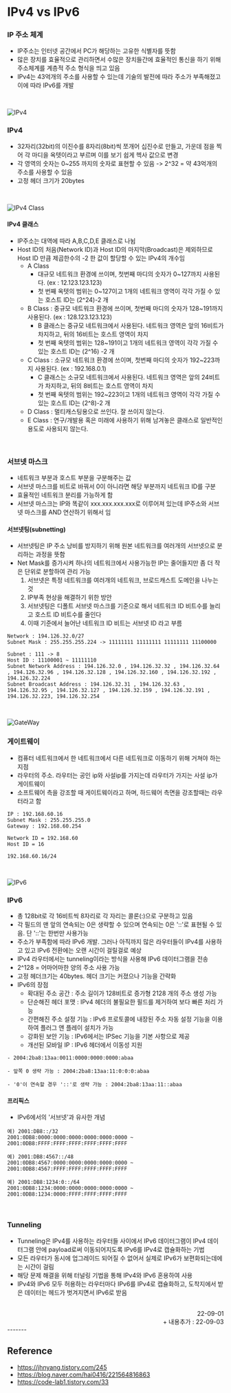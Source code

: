 # IPv4 vs IPv6

### IP 주소 체계
- IP주소는 인터넷 공간에서 PC가 해당하는 고유한 식별자를 뜻함
- 많은 장치를 효율적으로 관리하면서 수많은 장치들간에 효율적인 통신을 하기 위해 주소체계를 계층적 주소 형식을 띄고 있음
- IPv4는 43억개의 주소를 사용할 수 있는데 기술의 발전에 따라 주소가 부족해졌고 이에 따라 IPv6를 개발


<br>

![IPv4](./img/IPv4.png)
### IPv4
- 32자리(32bit)의 이진수를 8자리(8bit)씩 쪼개어 십진수로 만들고, 가운데 점을 찍어 각 마디을 옥텟이라고 부르며 이를 보기 쉽게 헥사 값으로 변경
- 각 영역의 숫자는 0~255 까지의 숫자로 표현할 수 있음 ->  2^32 = 약 43억개의 주소를 사용할 수 있음
- 고정 헤더 크기가 20bytes

<br>

![IPv4 Class](./img/IPv4_Class.png)
#### IPv4 클래스
- IP주소는 대역에 따라 A,B,C,D,E 클래스로 나뉨
- Host ID의 처음(Network ID)과 Host ID의 마지막(Broadcast)은 제외하므로 Host ID 만큼 제곱한수의 -2 한 값이 할당할 수 있는 IPv4의 개수임
    - A Class 
        - 대규모 네트워크 환경에 쓰이며, 첫번째 마디의 숫자가 0~127까지 사용된다. (ex : 12.123.123.123)
        - 첫 번째 옥텟의 범위는 0~127이고 1개의 네트워크 영역이 각각 가질 수 있는 호스트 ID는 (2^24)-2 개
    - B Class : 중규모 네트워크 환경에 쓰이며, 첫번째 마디의 숫자가 128~191까지 사용된다. (ex : 128.123.123.123)
        - B 클래스는 중규모 네트워크에서 사용된다. 네트워크 영역은 앞의 16비트가 차지하고, 뒤의 16비트는 호스트 영역이 차지
        - 첫 번째 옥텟의 범위는 128~191이고 1개의 네트워크 영역이 각각 가질 수 있는 호스트 ID는 (2^16) -2 개
    - C Class : 소규모 네트워크 환경에 쓰이며, 첫번째 마디의 숫자가 192~223까지 사용된다. (ex : 192.168.0.1)
        - C 클래스는 소규모 네트워크에서 사용된다. 네트워크 영역은 앞의 24비트가 차지하고, 뒤의 8비트는 호스트 영역이 차지
        - 첫 번째 옥텟의 범위는 192~223이고 1개의 네트워크 영역이 각각 가질 수 있는 호스트 ID는 (2^8)-2 개
    - D Class : 멀티캐스팅용으로 쓰인다. 잘 쓰이지 않는다.
    - E Class : 연구/개발용 혹은 미래에 사용하기 위해 남겨놓은 클래스로 일반적인 용도로 사용되지 않는다.

<br>

### 서브넷 마스크
- 네트워크 부분과 호스트 부분을 구분해주는 값
- 서브넷 마스크를 비트로 바꿔서 0이 아니라면 해당 부분까지 네트워크 ID를 구분
- 효율적인 네트워크 분리를 가능하게 함
- 서브넷 마스크는 IP와 똑같이 xxx.xxx.xxx.xxx로 이루어져 있는데 IP주소와 서브넷 마스크를 AND 연산하기 위해서 임

#### 서브넷팅(subnetting)
- 서브넷팅은 IP 주소 낭비를 방지하기 위해 원본 네트워크를 여러개의 서브넷으로 분리하는 과정을 뜻함 
- Net Mask를 증가시켜 하나의 네트워크에서 사용가능한 IP는 줄어들지만 좀 더 작은 단위로 분할하여 관리 가능
    1. 서브넷은 특정 네트워크를 여러개의 네트워크, 브로드캐스트 도메인을 나누는 것
    2. IP부족 현상을 해결하기 위한 방안
    3. 서브넷팅은 디폴트 서브넷 마스크를 기준으로 해서 네트워크 ID 비트수를 늘리고 호스트 ID 비트수를 줄인다
    4. 이때 기준에서 늘어난 네트워크 ID 비트는 서브넷 ID 라고 부름

```
Network : 194.126.32.0/27
Subnet Mask : 255.255.255.224 -> 11111111 11111111 11111111 11100000

Subnet : 111 -> 8
Host ID : 11100001 ~ 11111110
Subnet Network Address : 194.126.32.0 , 194.126.32.32 , 194.126.32.64 , 194.126.32.96 , 194.126.32.128 , 194.126.32.160 , 194.126.32.192 , 194.126.32.224
Subnet Broadcast Address : 194.126.32.31 , 194.126.32.63 , 194.126.32.95 , 194.126.32.127 , 194.126.32.159 , 194.126.32.191 , 194.126.32.223, 194.126.32.254

```
<br>

![GateWay](./img/IP_Gateway.png)
### 게이트웨이
- 컴퓨터 네트워크에서 한 네트워크에서 다른 네트워크로 이동하기 위해 거쳐야 하는 지점
- 라우터의 주소. 라우터는 공인 ip와 사설ip를 가지는데 라우터가 가지는 사설 ip가 게이트웨이
- 소프트웨어 측을 강조할 때 게이트웨이라고 하며, 하드웨어 측면을 강조할때는 라우터라고 함

``` 
IP : 192.168.60.16
Subnet Mask : 255.255.255.0
Gateway : 192.168.60.254

Network ID = 192.168.60
Host ID = 16

192.168.60.16/24
```

<br>

![IPv6](./img/IPv6.png)
### IPv6
- 총 128bit로 각 16비트씩 8자리로 각 자리는 콜론(:)으로 구분하고 있음 
- 각 필드의 맨 앞의 연속되는 0은 생략할 수 있으며 연속되는 0은 '::'로 표현될 수 있음. 단 '::'는 한번만 사용가능
- 주소가 부족함에 따라 IPv6 개발. 그러나 아직까지 많은 라우터들이 IPv4를 사용하고 있고 IPv6 전환에는 오랜 시간이 걸릴걸로 예상
- IPv4 라우터에서는 tunneling이라는 방식을 사용해 IPv6 데이터그램을 전송
- 2^128 = 어마어마한 양의 주소 사용 가능
- 고정 헤더크기는 40bytes. 헤더 크기는 커졌으나 기능을 간략화
- IPv6의 장점
    - 확대된 주소 공간 : 주소 길이가 128비트로 증가형 2128 개의 주소 생성 가능
    - 단순해진 헤더 포맷 : IPv4 헤더의 불필요한 필드를 제거하여 보다 빠른 처리 가능
    - 간편해진 주소 설정 기능 : IPv6 프로토콜에 내장된 주소 자동 설정 기능을 이용하여 플러그 앤 플레이 설치가 가능
    - 강화된 보안 기능 : IPv6에서는 IPSec 기능을 기본 사항으로 제공
    - 개선된 모바일 IP : IPv6 헤더에서 이동성 지원

```
- 2004:2ba8:13aa:0011:0000:0000:0000:abaa

- 앞쪽 0 생략 가능 : 2004:2ba8:13aa:11:0:0:0:abaa

- '0'이 연속할 경우 '::'로 생략 가능 : 2004:2ba8:13aa:11::abaa
```

#### 프리픽스
- IPv6에서의 '서브넷'과 유사한 개념
```
예) 2001:DB8::/32
2001:0DB8:0000:0000:0000:0000:0000:0000 ~ 2001:0DB8:FFFF:FFFF:FFFF:FFFF:FFFF:FFFF

예) 2001:DB8:4567::/48
2001:0DB8:4567:0000:0000:0000:0000:0000 ~ 2001:0DB8:4567:FFFF:FFFF:FFFF:FFFF:FFFF

예) 2001:DB8:1234:0::/64
2001:0DB8:1234:0000:0000:0000:0000:0000 ~ 2001:0DB8:1234:0000:FFFF:FFFF:FFFF:FFFF
```

<br>

### Tunneling
- Tunneling은 IPv4를 사용하는 라우터들 사이에서 IPv6 데이터그램이 IPv4 데이터그램 안에 payload로써 이동되어지도록 IPv6를 IPv4로 캡슐화하는 기법
- 모든 라우터가 동시에 업그레이드 되어질 수 없어서 실제로 IPv6가 보편화되는데에는 시간이 걸림
- 해당 문제 해결을 위해 터널링 기법을 통해 IPv4와 IPv6 혼용하여 사용
- IPv4와 IPv6 모두 허용하는 라우터마다 IPv6를 IPv4로 캡슐화하고, 도착지에서 받은 데이터는 헤드가 벗겨지면서 IPv6로 받음


<br>


<div style="text-align: right">22-09-01</div>
<div style="text-align: right">+ 내용추가 : 22-09-03</div>
-------

## Reference
- https://jhnyang.tistory.com/245
- https://blog.naver.com/hai0416/221564816863
- https://code-lab1.tistory.com/33